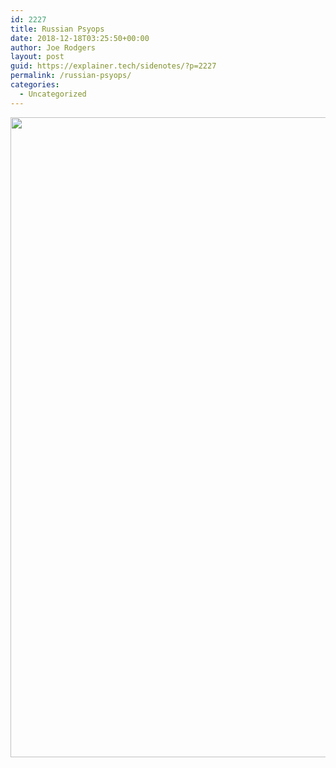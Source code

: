 ```yaml
---
id: 2227
title: Russian Psyops
date: 2018-12-18T03:25:50+00:00
author: Joe Rodgers
layout: post
guid: https://explainer.tech/sidenotes/?p=2227
permalink: /russian-psyops/
categories:
  - Uncategorized
---
```

<a href="https://i0.wp.com/explainer.tech/sidenotes/wp-content/uploads/2018/12/2018-Dec-17-21-24-31.png?ssl=1" rel="attachment wp-att-2228"><img src="https://i0.wp.com/explainer.tech/sidenotes/wp-content/uploads/2018/12/2018-Dec-17-21-24-31.png?resize=1024%2C1024&#038;ssl=1" alt="" title="2018-dec-17-21-24-31-png" width="1024" height="1024" class="alignnone size-full wp-image-2228" data-recalc-dims="1" /></a>